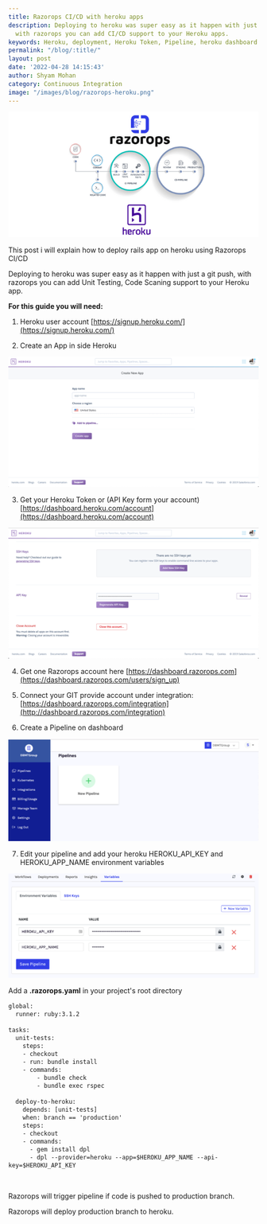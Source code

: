 ```yaml
---
title: Razorops CI/CD with heroku apps
description: Deploying to heroku was super easy as it happen with just a git push,
  with razorops you can add CI/CD support to your Heroku apps.
keywords: Heroku, deployment, Heroku Token, Pipeline, heroku dashboard
permalink: "/blog/:title/"
layout: post
date: '2022-04-28 14:15:43'
author: Shyam Mohan
category: Continuous Integration
image: "/images/blog/razorops-heroku.png"
---
```


<img src="/images/blog/razorops-heroku.png" />

This post i will explain how to deploy rails app on heroku using Razorops CI/CD

Deploying to heroku was super easy as it happen with just a git push, with razorops you can add Unit Testing, Code Scaning support to your Heroku app.

**For this guide you will need:**

1) Heroku user account [https://signup.heroku.com/](https://signup.heroku.com/)

2) Create an App in side Heroku 

![](/images/blog/heroku-create-new-app.png)

3) Get your Heroku Token or (API Key form your account)  [https://dashboard.heroku.com/account](https://dashboard.heroku.com/account)

![](/images/blog/heroku-api-key.png)

4) Get one Razorops account here [https://dashboard.razorops.com](https://dashboard.razorops.com/users/sign_up)

5) Connect your GIT provide account under integration: 
[https://dashboard.razorops.com/integration](http://dashboard.razorops.com/integration)

6) Create a Pipeline on dashboard

![](/images/blog/razorops-pipeline.png)


7) Edit your pipeline and add your heroku HEROKU_API_KEY and HEROKU_APP_NAME environment variables

![](/images/blog/edit-razorops-pipeline.png)

Add a **.razorops.yaml** in your project's root directory 

```
global:
  runner: ruby:3.1.2

tasks:
  unit-tests:
    steps:
    - checkout
    - run: bundle install
    - commands:
        - bundle check
        - bundle exec rspec

  deploy-to-heroku:
    depends: [unit-tests]
    when: branch == 'production'
    steps:
    - checkout
    - commands:
      - gem install dpl
      - dpl --provider=heroku --app=$HEROKU_APP_NAME --api-key=$HEROKU_API_KEY



```

Razorops will trigger pipeline if code is pushed to production branch. 

Razorops will deploy production branch to heroku. 

